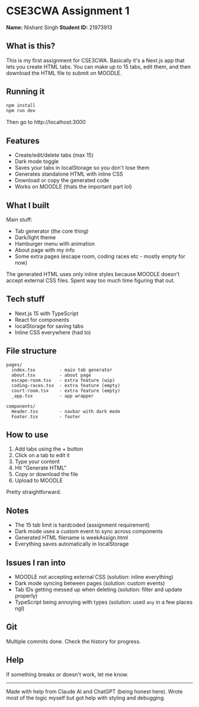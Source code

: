 # CSE3CWA Assignment 1

**Name:** Nishant Singh
**Student ID:** 21973913

## What is this?

This is my first assignment for CSE3CWA. Basically it's a Next.js app that lets you create HTML tabs. You can make up to 15 tabs, edit them, and then download the HTML file to submit on MOODLE.

## Running it

```bash
npm install
npm run dev
```

Then go to http://localhost:3000

## Features

- Create/edit/delete tabs (max 15)
- Dark mode toggle
- Saves your tabs in localStorage so you don't lose them
- Generates standalone HTML with inline CSS
- Download or copy the generated code
- Works on MOODLE (thats the important part lol)

## What I built

Main stuff:
- Tab generator (the core thing)
- Dark/light theme
- Hamburger menu with animation
- About page with my info
- Some extra pages (escape room, coding races etc - mostly empty for now)

The generated HTML uses only inline styles because MOODLE doesn't accept external CSS files. Spent way too much time figuring that out.

## Tech stuff

- Next.js 15 with TypeScript
- React for components
- localStorage for saving tabs
- Inline CSS everywhere (had to)

## File structure

```
pages/
  index.tsx         - main tab generator
  about.tsx         - about page
  escape-room.tsx   - extra feature (wip)
  coding-races.tsx  - extra feature (empty)
  court-room.tsx    - extra feature (empty)
  _app.tsx          - app wrapper

components/
  Header.tsx        - navbar with dark mode
  Footer.tsx        - footer
```

## How to use

1. Add tabs using the + button
2. Click on a tab to edit it
3. Type your content
4. Hit "Generate HTML"
5. Copy or download the file
6. Upload to MOODLE

Pretty straightforward.

## Notes

- The 15 tab limit is hardcoded (assignment requirement)
- Dark mode uses a custom event to sync across components
- Generated HTML filename is weekAssign.html
- Everything saves automatically in localStorage

## Issues I ran into

- MOODLE not accepting external CSS (solution: inline everything)
- Dark mode syncing between pages (solution: custom events)
- Tab IDs getting messed up when deleting (solution: filter and update properly)
- TypeScript being annoying with types (solution: used `any` in a few places ngl)

## Git

Multiple commits done. Check the history for progress.

## Help

If something breaks or doesn't work, let me know.

---

Made with help from Claude AI and ChatGPT (being honest here). Wrote most of the logic myself but got help with styling and debugging.
